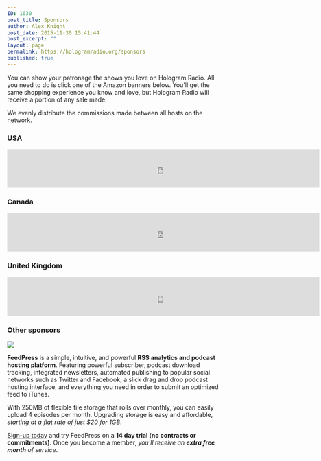 ```yaml
---
ID: 1630
post_title: Sponsors
author: Alex Knight
post_date: 2015-11-30 15:41:44
post_excerpt: ""
layout: page
permalink: https://hologramradio.org/sponsors
published: true
---
```

You can show your patronage the shows you love on Hologram Radio. All you need to do is click one of the Amazon banners below. You'll get the same shopping experience you know and love, but Hologram Radio will receive a portion of any sale made. 

We evenly distribute the commissions made between all hosts on the network.

### USA

<iframe src="https://rcm-na.amazon-adsystem.com/e/cm?t=holoradi05-20&o=1&p=48&l=ur1&category=amazonhomepage&f=ifr&linkID=XAPAHVA6ZWZTH6LU" width="728" height="90" scrolling="no" border="0" marginwidth="0" style="border:none;" frameborder="0"></iframe>

### Canada

<iframe src="https://rcm-na.amazon-adsystem.com/e/cm?t=holoradi-20&o=15&p=48&l=ur1&category=amazonhomepage&f=ifr" width="728" height="90" scrolling="no" border="0" marginwidth="0" style="border:none;" frameborder="0"></iframe>

### United Kingdom

<iframe src="https://rcm-eu.amazon-adsystem.com/e/cm?t=holoradi-21&o=2&p=48&l=ez&f=ifr&f=ifr" width="728" height="90" scrolling="no" marginwidth="0" marginheight="0" border="0" frameborder="0" style="border:none;"></iframe>

### Other sponsors

<a href="https://feed.press/?affid=388"><img src="http://feed.press/images/feedpress@4x.png"></a>

**FeedPress** is a simple, intuitive, and powerful **RSS analytics and podcast hosting platform**. Featuring powerful subscriber, podcast download tracking, integrated newsletters, automated publishing to popular social networks such as Twitter and Facebook, a slick drag and drop podcast hosting interface, and everything you need in order to submit an optimized feed to iTunes.

With 250MB of flexible file storage that rolls over monthly, you can easily upload 4 episodes per month. Upgrading storage is easy and affordable, *starting at a flat rate of just $20 for 1GB*.

[Sign-up today][Sign-up] and try FeedPress on a **14 day trial (no contracts or commitments)**. Once you become a member, *you'll receive an **extra free month** of service*.

[Sign-up]: https://feed.press/?affid=38